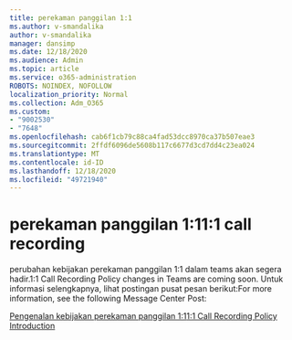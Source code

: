 ```yaml
---
title: perekaman panggilan 1:1
ms.author: v-smandalika
author: v-smandalika
manager: dansimp
ms.date: 12/18/2020
ms.audience: Admin
ms.topic: article
ms.service: o365-administration
ROBOTS: NOINDEX, NOFOLLOW
localization_priority: Normal
ms.collection: Adm_O365
ms.custom:
- "9002530"
- "7648"
ms.openlocfilehash: cab6f1cb79c88ca4fad53dcc8970ca37b507eae3
ms.sourcegitcommit: 2ffdf6096de5608b117c6677d3cd7dd4c23ea024
ms.translationtype: MT
ms.contentlocale: id-ID
ms.lasthandoff: 12/18/2020
ms.locfileid: "49721940"
---
```

# <a name="11-call-recording"></a><span data-ttu-id="2c19c-102">perekaman panggilan 1:1</span><span class="sxs-lookup"><span data-stu-id="2c19c-102">1:1 call recording</span></span>

<span data-ttu-id="2c19c-103">perubahan kebijakan perekaman panggilan 1:1 dalam teams akan segera hadir.</span><span class="sxs-lookup"><span data-stu-id="2c19c-103">1:1 Call Recording Policy changes in Teams are coming soon.</span></span> <span data-ttu-id="2c19c-104">Untuk informasi selengkapnya, lihat postingan pusat pesan berikut:</span><span class="sxs-lookup"><span data-stu-id="2c19c-104">For more information, see the following Message Center Post:</span></span>

[<span data-ttu-id="2c19c-105">Pengenalan kebijakan perekaman panggilan 1:1</span><span class="sxs-lookup"><span data-stu-id="2c19c-105">1:1 Call Recording Policy Introduction</span></span>](https://admin.microsoft.com/AdminPortal/Home)
